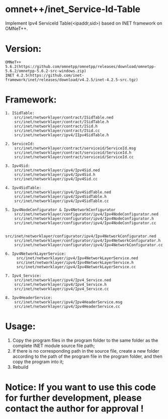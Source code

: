 # omnet++/inet_Service-Id-Table 
Implement Ipv4 ServiceId Table(&lt;ipaddr,sid>) based on INET framework on OMNeT++.

# Version: 
	OMNeT++ 5.6.2(https://github.com/omnetpp/omnetpp/releases/download/omnetpp-5.6.2/omnetpp-5.6.2-src-windows.zip)
	INET 4.2.5(https://github.com/inet-framework/inet/releases/download/v4.2.5/inet-4.2.5-src.tgz)

# Framework:
	1. ISidTable:
		src/inet/networklayer/contract/ISidTable.ned
		src/inet/networklayer/contract/ISidTable.h
		src/inet/networklayer/contract/ISid.h
		src/inet/networklayer/contract/ISid.cc
		src/inet/networklayer/ipv4/IIpv4SidTable.h

	2. ServiceId:
		src/inet/networklayer/contract/serviceid/ServiceId.msg
		src/inet/networklayer/contract/serviceid/ServiceId.h
		src/inet/networklayer/contract/serviceid/ServiceId.cc

	3. Ipv4Sid:
		src/inet/networklayer/ipv4/Ipv4Sid.ned
		src/inet/networklayer/ipv4/Ipv4Sid.h
		src/inet/networklayer/ipv4/Ipv4Sid.cc
		
	4. Ipv4SidTable:
		src/inet/networklayer/ipv4/Ipv4SidTable.ned
		src/inet/networklayer/ipv4/Ipv4SidTable.h
		src/inet/networklayer/ipv4/Ipv4SidTable.cc
	
	5. Ipv4NodeConfigurator & Ipv4NetworkConfigurator
		src/inet/networklayer/configurator/ipv4/Ipv4NodeConfigurator.ned
		src/inet/networklayer/configurator/ipv4/Ipv4NodeConfigurator.h
		src/inet/networklayer/configurator/ipv4/Ipv4NodeConfigurator.cc
		
		src/inet/networklayer/configurator/ipv4/Ipv4NetworkConfigurator.ned
		src/inet/networklayer/configurator/ipv4/Ipv4NetworkConfigurator.h
		src/inet/networklayer/configurator/ipv4/Ipv4NetworkConfigurator.cc
	
	6. Ipv4NetworkLayerService:
		 src/inet/networklayer/ipv4/Ipv4NetworkLayerService.ned
		 src/inet/networklayer/ipv4/Ipv4NetworkLayerService.h
		 src/inet/networklayer/ipv4/Ipv4NetworkLayerService.cc
		 
	7. Ipv4_Service:
		src/inet/networklayer/ipv4/Ipv4_Service.ned
		src/inet/networklayer/ipv4/Ipv4_Service.h
		src/inet/networklayer/ipv4/Ipv4_Service.cc
	
	8. Ipv4HeaderService:
		src/inet/networklayer/ipv4/Ipv4HeaderService.msg
		src/inet/networklayer/ipv4/Ipv4HeaderService.cc
		

# Usage:
1. Copy the program files in the program folder to the same folder as the complete INET module source file path;
2. If there is no corresponding path in the source file, create a new folder according to the path of the program file in the program folder, and then copy the program into it;
3. Rebuild

# Notice: If you want to use this code for further development, please contact the author for approval !
